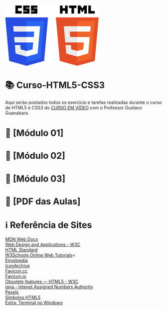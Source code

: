 ![image](https://github.com/leosviana/Curso-Html5-Css3/blob/main/html-css/extras/CSS3_and_HTML5-300.jpg)

# :books: Curso-HTML5-CSS3

Aqui serão postados todos os exercício e tarefas realizadas durante o curso de HTML5 e CSS3 do [CURSO EM VÍDEO](https://www.youtube.com/playlist?list=PLHz_AreHm4dkZ9-atkcmcBaMZdmLHft8n) com o Professor Gustavo Guanabara.

# :file_folder: [Módulo 01]<!-- (https://github.com/leosviana/Curso-Html5-Css3/blob/main/html-css/Modulo%201/README.md) --><br>
# :file_folder: [Módulo 02]<!-- (https://github.com/leosviana/Curso-Html5-Css3/blob/main/html-css/Modulo%202/README.md) --><br>
# :file_folder: [Módulo 03]<!-- (https://github.com/leosviana/Curso-Html5-Css3/blob/main/html-css/Modulo%203/README.md) --><br>
# :file_folder: [PDF das Aulas]<!-- (https://github.com/leosviana/Curso-Html5-Css3/tree/main/html-css/aulas-pdf) --><br>

# :information_source: Referência de Sites
[MDN Web Docs](https://developer.mozilla.org/pt-BR/)<br>
[Web Design and Applications - W3C](https://www.w3.org/standards/webdesign/)<br>
[HTML Standard](https://html.spec.whatwg.org/)<br>
[W3Schools Online Web Tutorials](https://www.w3schools.com/)<<br>
[Emojipedia](https://emojipedia.org/)<br>
[IconArchive](https://iconarchive.com/)<br>
[Favicon.cc](https://www.favicon.cc/)<br>
[Favicon.io](https://favicon.io/)<br>
[Obsolete features — HTML5 - W3C](https://www.w3.org/TR/2014/REC-html5-20141028/obsolete.html)<br>
[Iana - Intenet Assigned Numbers Authority](https://www.iana.org/assignments/media-types/media-types.xhtml)<br>
[Pexels](https://www.pexels.com/pt-br/)<br>
[Símbolos HTML5](https://erikasarti.com/html/dingbats-simbolos-desenhos/)<br>
[Extra: Terminal no Windows](https://blog.cod3r.com.br/terminal-no-windows/)<br>
